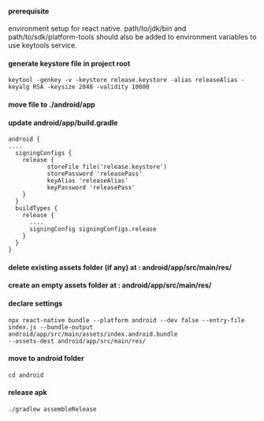 #### prerequisite
environment setup for react native.
path/to/jdk/bin and path/to/sdk/platform-tools should also be added to environment variables to use keytools service.

#### generate keystore file in project root
```
keytool -genkey -v -keystore release.keystore -alias releaseAlias -keyalg RSA -keysize 2048 -validity 10000
```

#### move file to ./android/app


#### update android/app/build.gradle
```
android {
....
  signingConfigs {
    release {
           storeFile file('release.keystore')
           storePassword 'releasePass'
           keyAlias 'releaseAlias'
           keyPassword 'releasePass' 
    }
  }
  buildTypes {
    release {
      ....
      signingConfig signingConfigs.release
    }
  }
}
```


#### delete existing assets folder (if any) at :  android/app/src/main/res/

#### create an empty assets folder at :  android/app/src/main/res/

#### declare settings
```
npx react-native bundle --platform android --dev false --entry-file index.js --bundle-output android/app/src/main/assets/index.android.bundle 
--assets-dest android/app/src/main/res/
```

#### move to android folder
```
cd android
```

#### release apk
```
./gradlew assembleRelease
```






